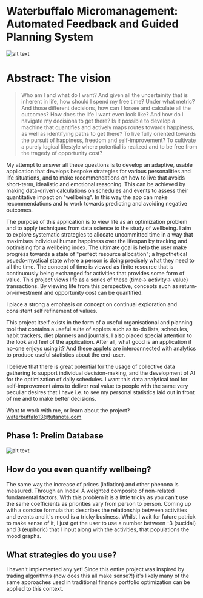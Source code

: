 # Waterbuffalo Micromanagement: Automated Feedback and Guided Planning System 

![alt text](https://github.com/waterbuffalo13/Waterbuffalo-Micromanagement/blob/master/screenshot-gif.gif)

# Abstract: The vision

>Who am I and what do I want? And given all the uncertainity that is inherent in life, how should I spend my free time? Under what metric? And those different decisions, how can I forsee and calculate all the outcomes? How does the life I want even look like? And how do I navigate my decisions to get there? Is it possible to develop a machine that quantifies and actively maps routes towards happiness, as well as identifying paths to get there? To live fully oriented towards the pursuit of happiness, freedom and self-improvement? To cultivate a purely logical lifestyle where potential is realized and to be free from the tragedy of opportunity cost? 

My attempt to answer all these questions is to develop an adaptive, usable application that develops bespoke strategies for various personalities and life situations, and to make recommendations on how to live that avoids short-term, idealistic and emotional reasoning. This can be achieved by making data-driven calculations on schedules and events to assess their quantitative impact on "wellbeing". In this way the app can make recommendations and to work towards predicting and avoiding negative outcomes.

The purpose of this application is to view life as an optimization problem and to apply techniques from data science to the study of wellbeing. I aim to explore systematic strategies to allocate uncommitted time in a way that maximises individual human happiness over the lifespan by tracking and optimising for a wellbeing index. The ultimate goal is help the user make progress towards a state of "perfect resource allocation"; a hypothetical psuedo-mystical state where a person is doing precisely what they need to all the time. The concept of time is viewed as finite resource that is continuously being exchanged for activities that provides some form of value. This project views life as a series of these (time-> activity-> value) transactions. By viewing life from this perspective, concepts such as return-on-investment and opportunity cost can be quantified.

I place a strong a emphasis on concept on continual exploration and consistent self refinement of values.

This project itself exists in the form of a useful organisational and planning tool that contains a useful suite of applets such as to-do lists, schedules, habit trackers, diet planners and journals. I also placed special attention to the look and feel of the application. After all, what good is an application if no-one enjoys using it? And these applets are interconnected with analytics to produce useful statistics about the end-user. 

I believe that there is great potential for the usage of collective data gathering to support individual decision-making, and the development of AI for the optimization of daily schedules.  I want this data analytical tool for self-improvement aims to deliver real value to people with the same very peculiar desires that I have i.e. to see my personal statistics laid out in front of me and to make better decisions.

Want to work with me, or learn about the project? waterbuffalo13@tutanota.com


## Phase 1: Prelim Database
![alt text](https://github.com/waterbuffalo13/Waterbuffalo-Micromanagement/blob/master/misc_image/er_diagram.png)

## How do you even quantify wellbeing?

The same way the increase of prices (inflation) and other phenona is measured. Through an Index! A weighted composite of non-related fundamental factors. With this problem it is a little tricky as you can't use the same coefficients as priorities vary from person to person. Coming up with a concise formula that describes the relationship between activities and events and it's mood is a tricky business. Whilst I wait for future patrick to make sense of it, I just get the user to use a number between -3 (sucidal) and 3 (euphoric) that I input along with the activities, that populations the mood graphs.

## What strategies do you use?

I haven't implemented any yet! Since this entire project was inspired by trading algorithms (now does this all make sense?!) it's likely many of the same approaches used in traditional finance portfolio optimization can be applied to this context.

